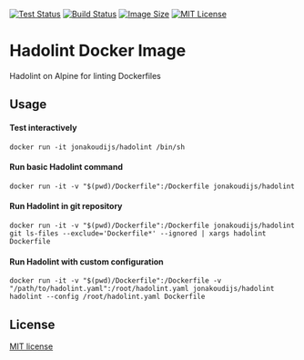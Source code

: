 [![Test Status](https://img.shields.io/circleci/project/github/jonakoudijs/docker-hadolint.svg?label=test)](https://circleci.com/gh/jonakoudijs/docker-hadolint)
[![Build Status](https://img.shields.io/docker/cloud/build/jonakoudijs/hadolint.svg?label=build)](https://hub.docker.com/r/jonakoudijs/hadolint/builds)
[![Image Size](https://images.microbadger.com/badges/image/jonakoudijs/hadolint.svg)](https://microbadger.com/images/jonakoudijs/hadolint)
[![MIT License](https://img.shields.io/badge/license-MIT-blue.svg)](LICENSE.md)

# Hadolint Docker Image

Hadolint on Alpine for linting Dockerfiles

## Usage

#### Test interactively
```
docker run -it jonakoudijs/hadolint /bin/sh
```
#### Run basic Hadolint command
```
docker run -it -v "$(pwd)/Dockerfile":/Dockerfile jonakoudijs/hadolint
```
#### Run Hadolint in git repository
```
docker run -it -v "$(pwd)/Dockerfile":/Dockerfile jonakoudijs/hadolint git ls-files --exclude='Dockerfile*' --ignored | xargs hadolint Dockerfile
```
#### Run Hadolint with custom configuration
```
docker run -it -v "$(pwd)/Dockerfile":/Dockerfile -v "/path/to/hadolint.yaml":/root/hadolint.yaml jonakoudijs/hadolint hadolint --config /root/hadolint.yaml Dockerfile
```

## License

[MIT license](LICENSE.md)
